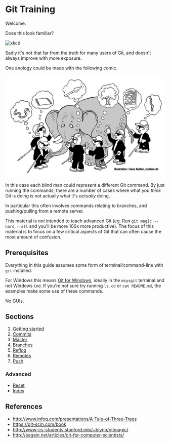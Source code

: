 Git Training
============

Welcome.

Does this look familiar?

![xkcd](http://imgs.xkcd.com/comics/git.png)

Sadly it's not that far from the truth for many users of Git,
and doesn't always improve with more exposure.

One anology could be made with the following comic.

![](images/elephant.jpg?raw=)

In this case each blind man could represent a different Git command.
By just running the commands, there are a number of cases where
what you _think_ Git is doing is not actually what it's _actually_ doing.

In particular this often involves commands relating to branches,
and pushing/pulling from a remote server.

This material is _not_ intended to teach advanced Git
(eg. Run `git magic --hard --all` and you'll be more 100x more productive).
The focus of this material is to focus on a few critical
aspects of Git that can often cause the most amount of confusion.


Prerequisites
-------------

Everything in this guide assumes some form of terminal/command-line with `git` installed.

For Windows this means [Git for Windows](https://git-scm.com/download/win),
ideally in the `msysgit` terminal and not Windows `Cmd`.
If you're not sure try running `ls`, `cd` or `cat README.md`, the
examples make some use of these commands.

No GUIs.


Sections
--------

1. [Getting started](init.md)
2. [Commits](commit.md)
3. [Master](master.md)
4. [Branches](branches.md)
5. [Reflog](reflog.md)
6. [Remotes](remotes.md)
7. [Push](push.md)

### Advanced

- [Reset](reset.md)
- [Index](index.md)


References
----------

- http://www.infoq.com/presentations/A-Tale-of-Three-Trees
- https://git-scm.com/book
- http://www-cs-students.stanford.edu/~blynn/gitmagic/
- http://eagain.net/articles/git-for-computer-scientists/
